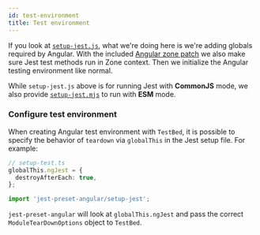 ```yaml
---
id: test-environment
title: Test environment
---
```


If you look at [`setup-jest.js`](https://github.com/thymikee/jest-preset-angular/blob/main/setup-jest.js),
what we're doing here is we're adding globals required by Angular. With the included [Angular zone patch](https://github.com/angular/angular/tree/main/packages/zone.js)
we also make sure Jest test methods run in Zone context. Then we initialize the Angular testing environment like normal.

While `setup-jest.js` above is for running Jest with **CommonJS** mode, we also provide [`setup-jest.mjs`](https://github.com/thymikee/jest-preset-angular/blob/main/setup-jest.mjs)
to run with **ESM** mode.

### Configure test environment

When creating Angular test environment with `TestBed`, it is possible to specify the behavior of `teardown` via `globalThis` in the Jest setup file.
For example:

```ts
// setup-test.ts
globalThis.ngJest = {
  destroyAfterEach: true,
};

import 'jest-preset-angular/setup-jest';
```

`jest-preset-angular` will look at `globalThis.ngJest` and pass the correct `ModuleTearDownOptions` object to `TestBed`.
